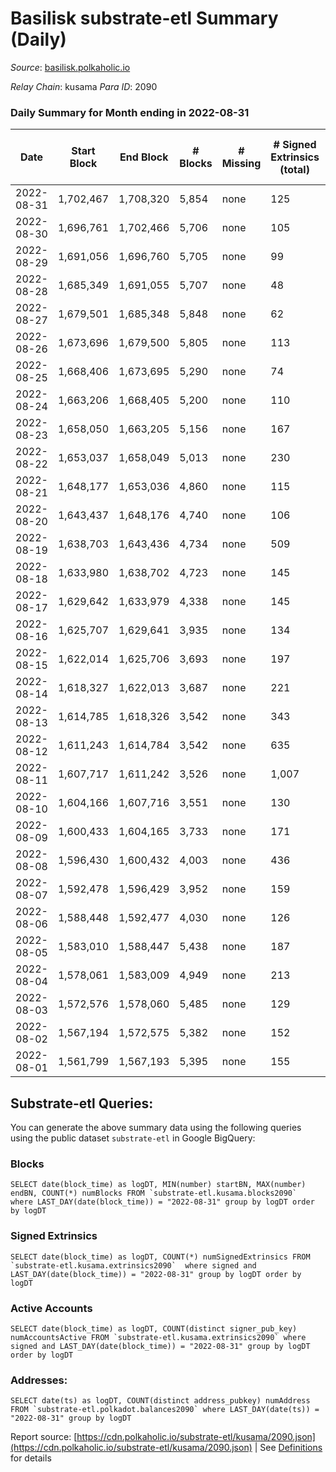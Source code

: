 # Basilisk substrate-etl Summary (Daily)

_Source_: [basilisk.polkaholic.io](https://basilisk.polkaholic.io)

*Relay Chain*: kusama
*Para ID*: 2090



### Daily Summary for Month ending in 2022-08-31


| Date | Start Block | End Block | # Blocks | # Missing | # Signed Extrinsics (total) | # Active Accounts | # Addresses with Balances | # Events | # Transfers | # XCM Transfers In | # XCM Transfers Out |
| ---- | ----------- | --------- | -------- | --------- | --------------------------- | ----------------- | ------------------------- | -------- | ----------- | ------------------ | ------------------- |
| 2022-08-31 | 1,702,467 | 1,708,320 | 5,854 | none  | 125 | 34 | 16,322 | 18,776 | 158 ($7,872.37) | 30 ($3,847.39) | 19 ($276.99) |
| 2022-08-30 | 1,696,761 | 1,702,466 | 5,706 | none  | 105 | 44 | 16,318 | 17,986 | 100 ($6,942.11) | 14 ($6,526.13) | 6 ($484.19) |
| 2022-08-29 | 1,691,056 | 1,696,760 | 5,705 | none  | 99 | 39 | 16,317 | 17,997 | 110 ($9,175.49) | 17 ($6,376.56) | 10 ($733.93) |
| 2022-08-28 | 1,685,349 | 1,691,055 | 5,707 | none  | 48 | 28 | 16,316 | 17,538 | 55 ($2,198.40) | 5 ($2,509.50) | 2 ($308.22) |
| 2022-08-27 | 1,679,501 | 1,685,348 | 5,848 | none  | 62 | 26 | 16,315 | 18,126 | 82 ($7,474.06) | 9 ($3,790.57) | 10 ($1,125.11) |
| 2022-08-26 | 1,673,696 | 1,679,500 | 5,805 | none  | 113 | 49 | 16,314 | 18,409 | 132 ($8,380.66) | 15 ($6,655.79) | 22 ($9,022.21) |
| 2022-08-25 | 1,668,406 | 1,673,695 | 5,290 | none  | 74 | 41 | 16,315 | 16,457 | 75 ($2,387.85) | 9 ($4,049.37) | 5 ($990.45) |
| 2022-08-24 | 1,663,206 | 1,668,405 | 5,200 | none  | 110 | 35 | 16,315 | 16,560 | 137 ($9,842.77) | 12 ($2,982.10) | 17 ($6,877.47) |
| 2022-08-23 | 1,658,050 | 1,663,205 | 5,156 | none  | 167 | 60 | 16,313 | 16,830 | 166 ($7,709.74) | 15 ($1,763.97) | 21 ($3,267.63) |
| 2022-08-22 | 1,653,037 | 1,658,049 | 5,013 | none  | 230 | 54 | 16,309 | 17,105 | 300 ($18,698.68) | 37 ($19,086.05) | 34 ($15,461.83) |
| 2022-08-21 | 1,648,177 | 1,653,036 | 4,860 | none  | 115 | 40 | 16,307 | 15,543 | 123 ($6,522.98) | 18 ($5,255.60) | 8 ($1,798.38) |
| 2022-08-20 | 1,643,437 | 1,648,176 | 4,740 | none  | 106 | 32 | 16,304 | 15,190 | 129 ($9,949.77) | 21 ($9,796.29) | 21 ($5,804.51) |
| 2022-08-19 | 1,638,703 | 1,643,436 | 4,734 | none  | 509 | 73 | 16,299 | 18,755 | 640 ($78,221.67) | 110 ($49,575.86) | 95 ($24,816.02) |
| 2022-08-18 | 1,633,980 | 1,638,702 | 4,723 | none  | 145 | 50 | 16,296 | 15,340 | 145 ($6,989.02) | 14 ($1,645.03) | 23 ($3,254.95) |
| 2022-08-17 | 1,629,642 | 1,633,979 | 4,338 | none  | 145 | 65 | 16,294 | 14,109 | 101 ($3,841.82) | 15 ($4,227.65) | 19 ($1,071.80) |
| 2022-08-16 | 1,625,707 | 1,629,641 | 3,935 | none  | 134 | 61 | 16,289 | 12,903 | 116 ($5,820.64) | 17 ($13,605.32) | 25 ($3,396.93) |
| 2022-08-15 | 1,622,014 | 1,625,706 | 3,693 | none  | 197 | 69 | 16,287 | 12,757 | 194 ($9,240.70) | 31 ($2,746.36) | 26 ($9,160.11) |
| 2022-08-14 | 1,618,327 | 1,622,013 | 3,687 | none  | 221 | 102 | 16,285 | 12,903 | 206 ($18,791.60) | 23 ($21,226.09) | 35 ($18,106.91) |
| 2022-08-13 | 1,614,785 | 1,618,326 | 3,542 | none  | 343 | 144 | 16,283 | 13,189 | 266 ($12,689.13) | 27 ($6,861.66) | 33 ($6,273.50) |
| 2022-08-12 | 1,611,243 | 1,614,784 | 3,542 | none  | 635 | 235 | 16,316 | 16,313 | 747 ($56,065.07) | 106 ($39,227.45) | 75 ($9,950.85) |
| 2022-08-11 | 1,607,717 | 1,611,242 | 3,526 | none  | 1,007 | 345 | 16,299 | 19,588 | 1,144 ($141,797.92) | 140 ($91,661.22) | 78 ($30,893.81) |
| 2022-08-10 | 1,604,166 | 1,607,716 | 3,551 | none  | 130 | 52 | 16,289 | 11,752 | 127 ($3,239.77) | 13 ($2,105.24) | 11 ($1,129.01) |
| 2022-08-09 | 1,600,433 | 1,604,165 | 3,733 | none  | 171 | 80 | 16,288 | 12,456 | 122 ($2,782.00) | 17 ($3,263.90) | 9 ($1,272.57) |
| 2022-08-08 | 1,596,430 | 1,600,432 | 4,003 | none  | 436 | 166 | 16,284 | 15,696 | 436 ($20,984.96) | 61 ($27,518.34) | 48 ($10,523.12) |
| 2022-08-07 | 1,592,478 | 1,596,429 | 3,952 | none  | 159 | 57 | 16,302 | 13,296 | 190 ($8,728.60) | 29 ($5,976.72) | 27 ($7,629.55) |
| 2022-08-06 | 1,588,448 | 1,592,477 | 4,030 | none  | 126 | 52 | 16,302 | 13,213 | 143 ($9,263.55) | 16 ($2,982.54) | 14 ($986.46) |
| 2022-08-05 | 1,583,010 | 1,588,447 | 5,438 | none  | 187 | 70 | 16,299 | 18,075 | 220 ($9,235.42) | 23 ($4,855.66) | 23 ($3,579.28) |
| 2022-08-04 | 1,578,061 | 1,583,009 | 4,949 | none  | 213 | 102 | 16,293 | 16,492 | 131 ($3,908.74) | 11 ($843.46) | 18 ($1,819.36) |
| 2022-08-03 | 1,572,576 | 1,578,060 | 5,485 | none  | 129 | 55 | 16,288 | 17,523 | 130 ($3,735.88) | 20 ($3,445.37) | 21 ($2,098.70) |
| 2022-08-02 | 1,567,194 | 1,572,575 | 5,382 | none  | 152 | 45 | 16,284 | 17,591 | 208 ($9,864.65) | 18 ($3,205.85) | 23 ($4,514.64) |
| 2022-08-01 | 1,561,799 | 1,567,193 | 5,395 | none  | 155 | 67 | 16,282 | 17,710 | 211 ($9,351.62) | 22 ($5,204.62) | 22 ($2,390.77) |

## Substrate-etl Queries:
You can generate the above summary data using the following queries using the public dataset `substrate-etl` in Google BigQuery:


### Blocks
```
SELECT date(block_time) as logDT, MIN(number) startBN, MAX(number) endBN, COUNT(*) numBlocks FROM `substrate-etl.kusama.blocks2090`  where LAST_DAY(date(block_time)) = "2022-08-31" group by logDT order by logDT
```


### Signed Extrinsics
```
SELECT date(block_time) as logDT, COUNT(*) numSignedExtrinsics FROM `substrate-etl.kusama.extrinsics2090`  where signed and LAST_DAY(date(block_time)) = "2022-08-31" group by logDT order by logDT
```


### Active Accounts
```
SELECT date(block_time) as logDT, COUNT(distinct signer_pub_key) numAccountsActive FROM `substrate-etl.kusama.extrinsics2090` where signed and LAST_DAY(date(block_time)) = "2022-08-31" group by logDT order by logDT
```


### Addresses:
```
SELECT date(ts) as logDT, COUNT(distinct address_pubkey) numAddress FROM `substrate-etl.polkadot.balances2090` where LAST_DAY(date(ts)) = "2022-08-31" group by logDT
```



Report source: [https://cdn.polkaholic.io/substrate-etl/kusama/2090.json](https://cdn.polkaholic.io/substrate-etl/kusama/2090.json) | See [Definitions](/DEFINITIONS.md) for details
